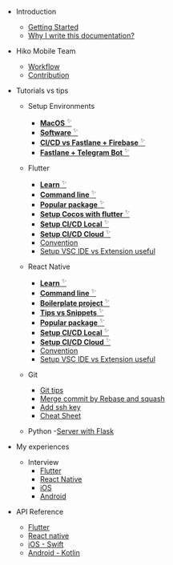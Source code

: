 - Introduction

  - [Getting Started](gettingstarted.md)
  - [Why I write this documentation?](whyusedoc.md)

- Hiko Mobile Team

  - [Workflow](hikoworkflow.md)
  - [Contribution](contribution.md)

- Tutorials vs tips

  - Setup Environments
    - [**MacOS** <sup>✨</sup>](todo.md)
    - [**Software** <sup>✨</sup>](macsoftware.md)
    - [**CI/CD vs Fastlane + Firebase** <sup>✨</sup>](setupcicdenv.md)
    - [**Fastlane + Telegram Bot** <sup>✨</sup>](setupbottelegram.md)

  - Flutter
    - [**Learn** <sup>✨</sup>](learnflutter.md)
    - [**Command line** <sup>✨</sup>](fluttercmd.md)
    - [**Popular package** <sup>✨</sup>](todo.md)
    - [**Setup Cocos with flutter** <sup>✨</sup>](todo.md)
    - [**Setup CI/CD Local** <sup>✨</sup>](cicdflutter.md)
    - [**Setup CI/CD Cloud** <sup>✨</sup>](todo.md)
    - [Convention](todo.md)
    - [Setup VSC IDE vs Extension useful](todo.md)
  - React Native
    - [**Learn** <sup>✨</sup>](learnreactnative.md)
    - [**Command line** <sup>✨</sup>](reactnativecomandline.md)
    - [**Boilerplate project** <sup>✨</sup>](templatecreactnative.md)
    - [**Tips vs Snippets** <sup>✨</sup>](tipvssnippetsrn.md)
    - [**Popular package** <sup>✨</sup>](todo.md)
    - [**Setup CI/CD Local** <sup>✨</sup>](cicdrn.md)
    - [**Setup CI/CD Cloud** <sup>✨</sup>](todo.md)
    - [Convention](todo.md)
    - [Setup VSC IDE vs Extension useful](todo.md)
  - Git
    - [Git tips](gittips.md)
    - [Merge commit by Rebase and squash](mergecommit.md)
    - [Add ssh key](todo.md)
    - [Cheat Sheet](todo.md)
  - Python
    -[Server with Flask](serverflask.md)

- My experiences
  - Interview
    - [Flutter](todo.md)
    - [React Native](todo.md)
    - [iOS](todo.md)
    - [Android](todo.md)

- API Reference
  - [Flutter](https://flutter.dev/)
  - [React native](https://reactnative.dev/)
  - [iOS - Swift](https://developer.apple.com/swift/)
  - [Android - Kotlin](https://developer.android.com/kotlin)
